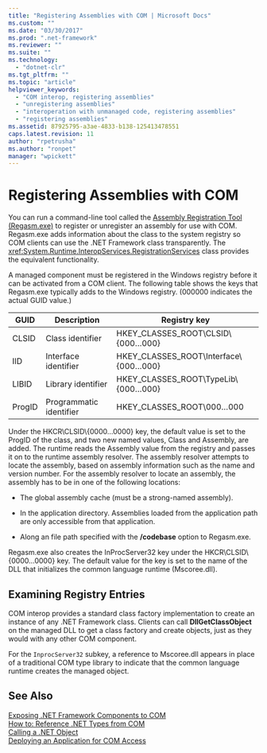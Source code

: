```yaml
---
title: "Registering Assemblies with COM | Microsoft Docs"
ms.custom: ""
ms.date: "03/30/2017"
ms.prod: ".net-framework"
ms.reviewer: ""
ms.suite: ""
ms.technology: 
  - "dotnet-clr"
ms.tgt_pltfrm: ""
ms.topic: "article"
helpviewer_keywords: 
  - "COM interop, registering assemblies"
  - "unregistering assemblies"
  - "interoperation with unmanaged code, registering assemblies"
  - "registering assemblies"
ms.assetid: 87925795-a3ae-4833-b138-125413478551
caps.latest.revision: 11
author: "rpetrusha"
ms.author: "ronpet"
manager: "wpickett"
---
```

# Registering Assemblies with COM
You can run a command-line tool called the [Assembly Registration Tool (Regasm.exe)](../../../docs/framework/tools/regasm-exe-assembly-registration-tool.md) to register or unregister an assembly for use with COM. Regasm.exe adds information about the class to the system registry so COM clients can use the .NET Framework class transparently. The <xref:System.Runtime.InteropServices.RegistrationServices> class provides the equivalent functionality.  
  
 A managed component must be registered in the Windows registry before it can be activated from a COM client. The following table shows the keys that Regasm.exe typically adds to the Windows registry. (000000 indicates the actual GUID value.)  
  
|GUID|Description|Registry key|  
|----------|-----------------|------------------|  
|CLSID|Class identifier|HKEY_CLASSES_ROOT\CLSID\\{000…000}|  
|IID|Interface identifier|HKEY_CLASSES_ROOT\Interface\\{000…000}|  
|LIBID|Library identifier|HKEY_CLASSES_ROOT\TypeLib\\{000…000}|  
|ProgID|Programmatic identifier|HKEY_CLASSES_ROOT\000…000|  
  
 Under the HKCR\CLSID\\{0000…0000} key, the default value is set to the ProgID of the class, and two new named values, Class and Assembly, are added. The runtime reads the Assembly value from the registry and passes it on to the runtime assembly resolver. The assembly resolver attempts to locate the assembly, based on assembly information such as the name and version number. For the assembly resolver to locate an assembly, the assembly has to be in one of the following locations:  
  
-   The global assembly cache (must be a strong-named assembly).  
  
-   In the application directory. Assemblies loaded from the application path are only accessible from that application.  
  
-   Along an file path specified with the **/codebase** option to Regasm.exe.  
  
 Regasm.exe also creates the InProcServer32 key under the HKCR\CLSID\\{0000…0000} key. The default value for the key is set to the name of the DLL that initializes the common language runtime (Mscoree.dll).  
  
## Examining Registry Entries  
 COM interop provides a standard class factory implementation to create an instance of any .NET Framework class. Clients can call **DllGetClassObject** on the managed DLL to get a class factory and create objects, just as they would with any other COM component.  
  
 For the `InprocServer32` subkey, a reference to Mscoree.dll appears in place of a traditional COM type library to indicate that the common language runtime creates the managed object.  
  
## See Also  
 [Exposing .NET Framework Components to COM](../../../docs/framework/interop/exposing-dotnet-components-to-com.md)   
 [How to: Reference .NET Types from COM](../../../docs/framework/interop/how-to-reference-net-types-from-com.md)   
 [Calling a .NET Object](http://msdn.microsoft.com/en-us/40c9626c-aea6-4bad-b8f0-c1de462efd33)   
 [Deploying an Application for COM Access](http://msdn.microsoft.com/en-us/fb63564c-c1b9-4655-a094-a235625882ce)